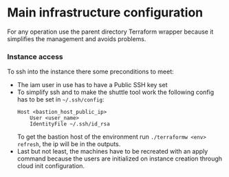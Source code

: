 # Main infrastructure configuration
For any operation use the parent directory Terraform wrapper because it simplifies the 
management and avoids problems.

### Instance access
To ssh into the instance there some preconditions to meet:
- The iam user in use has to have a Public SSH key set
- To simplify ssh and to make the shuttle tool work the following config has to be set in `~/.ssh/config`:
  ```
  Host <bastion_host_public_ip>
      User <user_name>
      IdentityFile ~/.ssh/id_rsa
  ``` 
  To get the bastion host of the environment run `./terraformw <env> refresh`, the ip will be
  in the outputs.
- Last but not least, the machines have to be recreated with an apply command because the users
  are initialized on instance creation through cloud init configuration.
      
